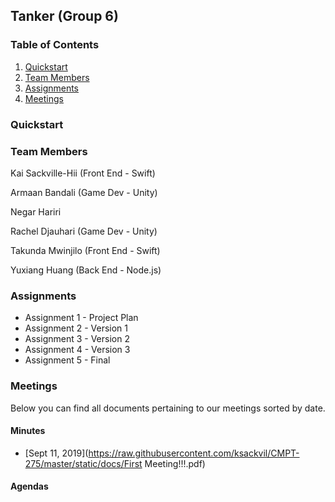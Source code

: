 ## Tanker (Group 6)

### Table of Contents  

1. [Quickstart](#quickstart)
2. [Team Members](#team-members)
3. [Assignments](#assignments)
4. [Meetings](#meetings)  
  
### Quickstart

### Team Members

Kai Sackville-Hii (Front End - Swift)

Armaan Bandali (Game Dev - Unity)

Negar Hariri 

Rachel Djauhari (Game Dev - Unity)

Takunda Mwinjilo (Front End - Swift)

Yuxiang Huang (Back End - Node.js)

### Assignments

- Assignment 1 - Project Plan
- Assignment 2 - Version 1
- Assignment 3 - Version 2
- Assignment 4 - Version 3
- Assignment 5 - Final

### Meetings

Below you can find all documents pertaining to our meetings sorted by date.

#### Minutes

- [Sept 11, 2019](https://raw.githubusercontent.com/ksackvil/CMPT-275/master/static/docs/First Meeting!!!.pdf)

#### Agendas
